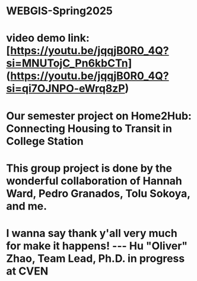 # WEBGIS-Spring2025
# video demo link: [https://youtu.be/jqqjB0R0_4Q?si=MNUTojC_Pn6kbCTn] (https://youtu.be/jqqjB0R0_4Q?si=qi7OJNPO-eWrq8zP)
# Our semester project on Home2Hub: Connecting Housing to Transit in College Station
# This group project is done by the wonderful collaboration of Hannah Ward, Pedro Granados, Tolu Sokoya, and me. 
# I wanna say thank y'all very much for make it happens! --- Hu "Oliver" Zhao, Team Lead, Ph.D. in progress at CVEN
